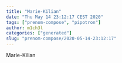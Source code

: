 ```yaml
---
title: "Marie-Kilian"
date: "Thu May 14 23:12:17 CEST 2020"
tags: ["prenom-compose", "pipotron"]
author: m1ch3l
categories: ["generated"]
slug: "prenom-compose/2020-05-14-23:12:17"
---
```


Marie-Kilian
